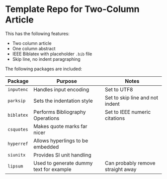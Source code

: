 # Template Repo for Two-Column Article

This has the following features:

-   Two column article
-   One column abstract
-   IEEE Biblatex with placeholder `.bib` file
-   Skip line, no indent paragraphing

The following packages are included:

| Package    | Purpose                                 | Notes                             |
| ---------- | --------------------------------------- | --------------------------------- |
| `inputenc` | Handles input encoding                  | Set to UTF8                       |
| `parksip`  | Sets the indentation style              | Set to skip line and not indent   |
| `biblatex` | Performs Bibliography Operations        | Set to IEEE numeric citations     |
| `csquotes` | Makes quote marks far nicer             |                                   |
| `hyperref` | Allows hyperlings to be embedded        |                                   |
| `siunitx`  | Provides SI unit handling               |                                   |
| `lipsum`   | Used to generate dummy text for example | Can probably remove straight away |
